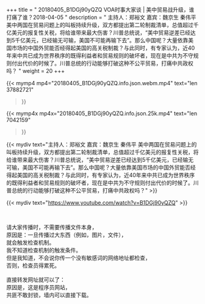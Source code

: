 +++
title = " 20180405_B1DGj90yQZQ VOA时事大家谈 | 美中贸易战升级，谁打痛了谁？2018-04-05 "
description = " 主持人：郑裕文  嘉宾：魏京生 秦伟平  美中两国在贸易问题上的叫板持续升级，双方都提出第二轮制裁清单，总值超过千亿美元的报复性关税，将给谁带来最大伤害？川普总统说，“美中贸易逆差已经达到5千亿美元，已经输无可输，美国不可能再输下去”。那么中国呢？大量依靠美国市场的中国外贸能否经得起美国的高关税制裁？与此同时，有专家认为，近40年来中共已成为世界秩序的既得利益者和贸易规则的破坏者，现在是中共为不守规则付出代价的时候了。川普总统的行动能够打破这种不公平贸易，打痛中共政权吗？ "
weight = 20
+++

{{< mymp4 mp4="20180405_B1DGj90yQZQ.info.json.webm.mp4" 
text="len 37882721"
>}}

{{< mymp4x  mp4x="20180405_B1DGj90yQZQ.info.json.25k.mp4"
text="len 7042159"
>}}


{{< mydiv text="主持人：郑裕文  嘉宾：魏京生 秦伟平  美中两国在贸易问题上的叫板持续升级，双方都提出第二轮制裁清单，总值超过千亿美元的报复性关税，将给谁带来最大伤害？川普总统说，“美中贸易逆差已经达到5千亿美元，已经输无可输，美国不可能再输下去”。那么中国呢？大量依靠美国市场的中国外贸能否经得起美国的高关税制裁？与此同时，有专家认为，近40年来中共已成为世界秩序的既得利益者和贸易规则的破坏者，现在是中共为不守规则付出代价的时候了。川普总统的行动能够打破这种不公平贸易，打痛中共政权吗？" >}}
<br>

{{< mydiv text="https://www.youtube.com/watch?v=B1DGj90yQZQ" >}}


<br>

请大家传播时，不需要传播文件本身，<br>
原因是：一旦传播过大东西（例如，图片，文件），<br>
就会触发检查机制。<br>
我不知道检查机制的触发条件。<br>
但是我知道，不会说你传一个没有敏感词的网络地址都检查，<br>
否则，检查员得累死。<br><br>
直接转发网址就可以了：<br>
原因是，这是程序员网站，<br>
共匪不敢封锁，墙内可以直接下载。



